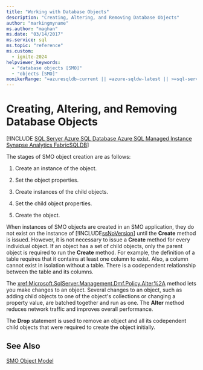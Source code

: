 ```yaml
---
title: "Working with Database Objects"
description: "Creating, Altering, and Removing Database Objects"
author: "markingmyname"
ms.author: "maghan"
ms.date: "03/14/2017"
ms.service: sql
ms.topic: "reference"
ms.custom:
  - ignite-2024
helpviewer_keywords:
  - "database objects [SMO]"
  - "objects [SMO]"
monikerRange: "=azuresqldb-current || =azure-sqldw-latest || >=sql-server-2016 || >=sql-server-linux-2017 || =azuresqldb-mi-current || =fabric"
---
```

# Creating, Altering, and Removing Database Objects
[!INCLUDE [SQL Server Azure SQL Database Azure SQL Managed Instance Synapse Analytics FabricSQLDB](../../../includes/applies-to-version/sql-asdb-asdbmi-asa-fabricsqldb.md)]

  The stages of SMO object creation are as follows:  
  
1.  Create an instance of the object.  
  
2.  Set the object properties.  
  
3.  Create instances of the child objects.  
  
4.  Set the child object properties.  
  
5.  Create the object.  

 When instances of SMO objects are created in an SMO application, they do not exist on the instance of [!INCLUDE[ssNoVersion](../../../includes/ssnoversion-md.md)] until the **Create** method is issued. However, it is not necessary to issue a **Create** method for every individual object. If an object has a set of child objects, only the parent object is required to run the **Create** method. For example, the definition of a table requires that it contains at least one column to exist. Also, a column cannot exist in isolation without a table. There is a codependent relationship between the table and its columns.  
  
 The <xref:Microsoft.SqlServer.Management.Dmf.Policy.Alter%2A> method lets you make changes to an object. Several changes to an object, such as adding child objects to one of the object's collections or changing a property value, are batched together and run as one. The **Alter** method reduces network traffic and improves overall performance.  
  
 The **Drop** statement is used to remove an object and all its codependent child objects that were required to create the object initially.  
  
## See Also  
 [SMO Object Model](../../../relational-databases/server-management-objects-smo/smo-object-model.md)  
  
  
